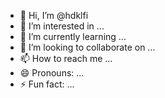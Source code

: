 - 👋 Hi, I’m @hdklfi
- 👀 I’m interested in ...
- 🌱 I’m currently learning ...
- 💞️ I’m looking to collaborate on ...
- 📫 How to reach me ...
- 😄 Pronouns: ...
- ⚡ Fun fact: ...

<!---
hdklfi/hdklfi is a ✨ special ✨ repository because its `README.md` (this file) appears on your GitHub profile.
You can click the Preview link to take a look at your changes.
--->
